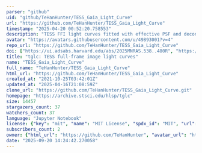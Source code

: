 ```yaml
---
parser: "github"
uid: "github/TeHanHunter/TESS_Gaia_Light_Curve"
url: "https://github.com/TeHanHunter/TESS_Gaia_Light_Curve"
timestamp: "2025-04-20 00:52:20.758553"
description: "TESS FFI light curves fitted with effective PSF and decontaminated with Gaia DR3"
avatar: "https://avatars.githubusercontent.com/u/49893001?v=4"
repo_url: "https://github.com/TeHanHunter/TESS_Gaia_Light_Curve"
doi: ["https://ui.adsabs.harvard.edu/abs/2025MNRAS.538..480R", "https://ui.adsabs.harvard.edu/abs/2023AJ....165...71H", "https://ui.adsabs.harvard.edu/abs/2025ascl.soft04010H/abstract"]
title: "tglc: TESS full-frame image light curves"
name: "TESS_Gaia_Light_Curve"
full_name: "TeHanHunter/TESS_Gaia_Light_Curve"
html_url: "https://github.com/TeHanHunter/TESS_Gaia_Light_Curve"
created_at: "2021-10-25T03:42:01Z"
updated_at: "2025-04-16T21:08:59Z"
clone_url: "https://github.com/TeHanHunter/TESS_Gaia_Light_Curve.git"
homepage: "https://archive.stsci.edu/hlsp/tglc"
size: 14457
stargazers_count: 37
watchers_count: 37
language: "Jupyter Notebook"
license: {"key": "mit", "name": "MIT License", "spdx_id": "MIT", "url": "https://api.github.com/licenses/mit", "node_id": "MDc6TGljZW5zZTEz"}
subscribers_count: 2
owner: {"html_url": "https://github.com/TeHanHunter", "avatar_url": "https://avatars.githubusercontent.com/u/49893001?v=4", "login": "TeHanHunter", "type": "User"}
date: "2025-09-20 14:24:42.270058"
---
```

